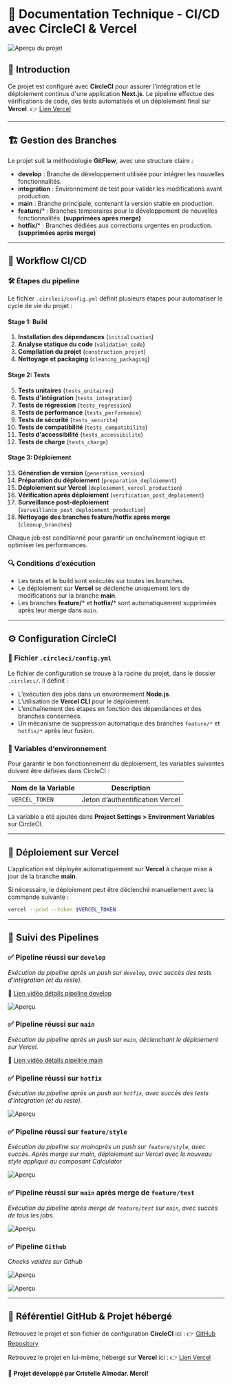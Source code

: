 # 📘 Documentation Technique - CI/CD avec CircleCI & Vercel

![Aperçu du projet](public/project.png)

## 🚀 Introduction
Ce projet est configuré avec **CircleCI** pour assurer l'intégration et le déploiement continus d'une application **Next.js**. Le pipeline effectue des vérifications de code, des tests automatisés et un déploiement final sur **Vercel**.
👉 [Lien Vercel](https://testindusnext.vercel.app/)

---

## 🏗️ Gestion des Branches
Le projet suit la méthodologie **GitFlow**, avec une structure claire :

- **develop** : Branche de développement utilisée pour intégrer les nouvelles fonctionnalités.
- **integration** : Environnement de test pour valider les modifications avant production.
- **main** : Branche principale, contenant la version stable en production.
- **feature/*** : Branches temporaires pour le développement de nouvelles fonctionnalités. **(supprimées après merge)**
- **hotfix/*** : Branches dédiées aux corrections urgentes en production. **(supprimées après merge)**

---

## 🔄 Workflow CI/CD

### 🛠 Étapes du pipeline
Le fichier `.circleci/config.yml` définit plusieurs étapes pour automatiser le cycle de vie du projet :

#### **Stage 1: Build**
1. **Installation des dépendances** (`initialisation`)
2. **Analyse statique du code** (`validation_code`)
3. **Compilation du projet** (`construction_projet`)
4. **Nettoyage et packaging** (`cleaning_packaging`)

#### **Stage 2: Tests**
5. **Tests unitaires** (`tests_unitaires`)
6. **Tests d'intégration** (`tests_integration`)
7. **Tests de régression** (`tests_regression`)
8. **Tests de performance** (`tests_performance`)
9. **Tests de sécurité** (`tests_securite`)
10. **Tests de compatibilité** (`tests_compatibilite`)
11. **Tests d'accessibilité** (`tests_accessibilite`)
12. **Tests de charge** (`tests_charge`)

#### **Stage 3: Déploiement**
13. **Génération de version** (`generation_version`)
14. **Préparation du déploiement** (`preparation_deploiement`)
15. **Déploiement sur Vercel** (`deploiement_vercel_production`)
16. **Vérification après déploiement** (`verification_post_deploiement`)
17. **Surveillance post-déploiement** (`surveillance_post_deploiement_production`)
18. **Nettoyage des branches feature/hotfix après merge** (`cleanup_branches`)

Chaque job est conditionné pour garantir un enchaînement logique et optimiser les performances.

### 🔍 Conditions d’exécution
- Les tests et le build sont exécutés sur toutes les branches.
- Le déploiement sur **Vercel** se déclenche uniquement lors de modifications sur la branche **main**.
- Les branches **feature/*** et **hotfix/*** sont automatiquement supprimées après leur merge dans `main`.

---

## ⚙️ Configuration CircleCI

### 📁 Fichier `.circleci/config.yml`
Le fichier de configuration se trouve à la racine du projet, dans le dossier `.circleci/`. Il définit :

- L’exécution des jobs dans un environnement **Node.js**.
- L’utilisation de **Vercel CLI** pour le déploiement.
- L’enchaînement des étapes en fonction des dépendances et des branches concernées.
- Un mécanisme de suppression automatique des branches `feature/*` et `hotfix/*` après leur fusion.

### 🔑 Variables d’environnement
Pour garantir le bon fonctionnement du déploiement, les variables suivantes doivent être définies dans CircleCI :

| Nom de la Variable | Description |
|--------------------|-------------|
| `VERCEL_TOKEN` | Jeton d’authentification Vercel |

La variable a été ajoutée dans **Project Settings > Environment Variables** sur CircleCI.

---

## 🚀 Déploiement sur Vercel
L’application est déployée automatiquement sur **Vercel** à chaque mise à jour de la branche **main**.

Si nécessaire, le déploiement peut être déclenché manuellement avec la commande suivante :

```bash
vercel --prod --token $VERCEL_TOKEN
```

---

## 📸 Suivi des Pipelines  
### ✅ **Pipeline réussi sur `develop`**
_Exécution du pipeline après un push sur `develop`, avec succès des tests d'intégration (et du reste)._

🎥 [Lien vidéo détails pipeline develop](https://www.youtube.com/watch?v=57U_apVG0rc)

![Aperçu](documentation/tests.png)

### ✅ **Pipeline réussi sur `main`**
_Exécution du pipeline après un push sur `main`, déclenchant le déploiement sur Vercel._

🎥 [Lien vidéo détails pipeline main](https://www.youtube.com/watch?v=Fk72kAiEsvI)


### ✅ **Pipeline réussi sur `hotfix`**
_Exécution du pipeline après un push sur `hotfix`, avec succès des tests d'intégration (et du reste)._

![Aperçu](documentation/hotfix.png)

### ✅ **Pipeline réussi sur `feature/style`**
_Exécution du pipeline sur mainaprès un push sur `feature/style`, avec succès. Après merge sur main, déploiement sur Vercel avec le nouveau style appliqué au composant Calculator_

![Aperçu](documentation/feature-style.png)

### ✅ **Pipeline réussi sur `main` après merge de `feature/test`**
_Exécution du pipeline après merge de `feature/test` sur `main`, avec succès de tous les jobs._

![Aperçu](documentation/feature.png)

### ✅ **Pipeline `Github`**
_Checks validés sur Github_

![Aperçu](documentation/checks.png)

![Aperçu](documentation/github.png)

---

## 🔗 Référentiel GitHub & Projet hébergé
Retrouvez le projet et son fichier de configuration **CircleCI** ici :
👉 [GitHub Repository](https://github.com/cristelleal/test_indus_next)

Retrouvez le projet en lui-même, hébergé sur **Vercel** ici :
👉 [Lien Vercel](https://testindusnext.vercel.app/)

🚀 **Projet développé par Cristelle Almodar. Merci!**